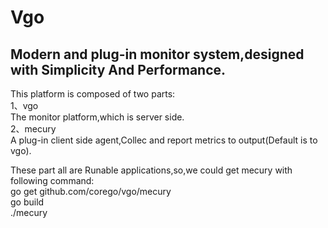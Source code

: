 Vgo
===
Modern and plug-in monitor system,designed with Simplicity And Performance.
--------


This platform is composed of two parts: </br>
    1、vgo </br>
        The monitor platform,which is server side. </br>
    2、mecury </br>
        A plug-in client side agent,Collec and report metrics to output(Default is to vgo). </br>

These part all are Runable applications,so,we could get mecury with following command:  </br>
    go get github.com/corego/vgo/mecury  </br>
    go build  </br>
    ./mecury  </br>

